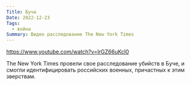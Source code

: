 ```yaml
---
Title: Буча
Date: 2022-12-23
Tags:
  - война
Summary: Видео расследование The New York Times
---
```


https://www.youtube.com/watch?v=IrGZ66uKcl0

The New York Times провели свое расследование убийств в Буче, и смогли идентифицировать российских военных, причастных к этим зверствам.